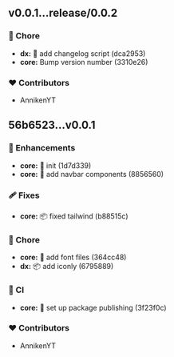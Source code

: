 ## v0.0.1...release/0.0.2

### 🏡 Chore

- **dx:** 🔨 add changelog script (dca2953)
- **core:** Bump version number (3310e26)

### ❤️ Contributors

- AnnikenYT

## 56b6523...v0.0.1

### 🚀 Enhancements

- **core:** 🎉 init (1d7d339)
- **core:** 💄 add navbar components (8856560)

### 🩹 Fixes

- **core:** 📦️ fixed tailwind (b88515c)

### 🏡 Chore

- **core:** 💄 add font files (364cc48)
- **dx:** 📦️ add iconly (6795889)

### 🤖 CI

- **core:** 💚 set up package publishing (3f23f0c)

### ❤️ Contributors

- AnnikenYT
